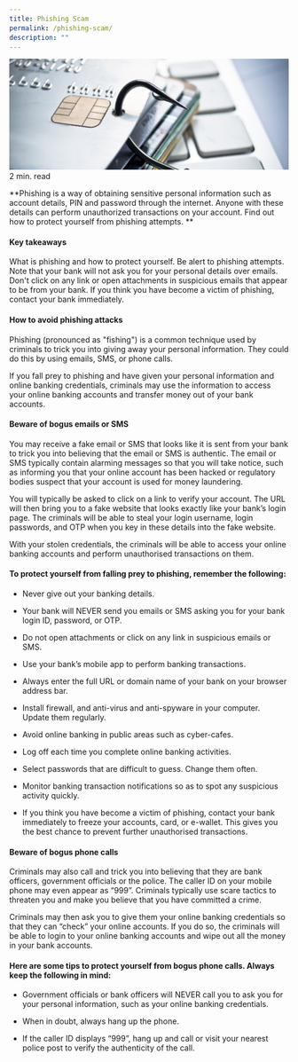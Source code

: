 ```yaml
---
title: Phishing Scam
permalink: /phishing-scam/
description: ""
---
```

![](/images/phishing.jfif)
2 min. read

**Phishing is a way of obtaining sensitive personal information such as account details, PIN and password through the internet. Anyone with these details can perform unauthorized transactions on your account. Find out how to protect yourself from phishing attempts.
**

#### Key takeaways
What is phishing and how to protect yourself.
Be alert to phishing attempts. Note that your bank will not ask you for your personal details over emails.
Don't click on any link or open attachments in suspicious emails that appear to be from your bank.
If you think you have become a victim of phishing, contact your bank immediately.

#### How to avoid phishing attacks
Phishing (pronounced as "fishing") is a common technique used by criminals to trick you into giving away your personal information.  They could do this by using emails, SMS, or phone calls.

If you fall prey to phishing and have given your personal information and online banking credentials, criminals may use the information to access your online banking accounts and transfer money out of your bank accounts.

#### Beware of bogus emails or SMS
You may receive a fake email or SMS that looks like it is sent from your bank to trick you into believing that the email or SMS is authentic. The email or SMS typically contain alarming messages so that you will take notice, such as informing you that your online account has been hacked or regulatory bodies suspect that your account is used for money laundering.

You will typically be asked to click on a link to verify your account. The URL will then bring you to a fake website that looks exactly like your bank’s login page. The criminals will be able to steal your login username, login passwords, and OTP when you key in these details into the fake website.

With your stolen credentials, the criminals will be able to access your online banking accounts and perform unauthorised transactions on them. 

#### To protect yourself from falling prey to phishing, remember the following:

* Never give out your banking details.

* Your bank will NEVER send you emails or SMS asking you for your bank login ID, password, or OTP.

* Do not open attachments or click on any link in suspicious emails or SMS.

* Use your bank’s mobile app to perform banking transactions.

* Always enter the full URL or domain name of your bank on your browser address bar.

* Install firewall, and anti-virus and anti-spyware in your computer. Update them regularly.

* Avoid online banking in public areas such as cyber-cafes.

* Log off each time you complete online banking activities.

* Select passwords that are difficult to guess. Change them often.

* Monitor banking transaction notifications so as to spot any suspicious activity quickly.

* If you think you have become a victim of phishing, contact your bank immediately to freeze your accounts, card, or e-wallet. This gives you the best chance to prevent further unauthorised transactions.

#### Beware of bogus phone calls
Criminals may also call and trick you into believing that they are bank officers, government officials or the police. The caller ID on your mobile phone may even appear as “999”. Criminals typically use scare tactics to threaten you and make you believe that you have committed a crime.

Criminals may then ask you to give them your online banking credentials so that they can “check” your online accounts. If you do so, the criminals will be able to login to your online banking accounts and wipe out all the money in your bank accounts.

#### Here are some tips to protect yourself from bogus phone calls. Always keep the following in mind:

* Government officials or bank officers will NEVER call you to ask you for your personal information, such as your online banking credentials.

* When in doubt, always hang up the phone.

* If the caller ID displays “999”, hang up and call or visit your nearest police post to verify the authenticity of the call.